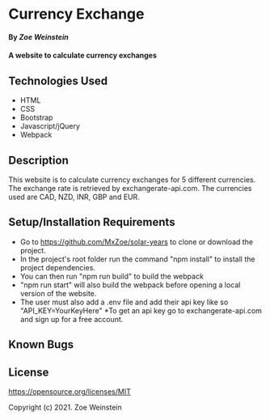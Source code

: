 # Currency Exchange

#### By _**Zoe Weinstein**_

#### A website to calculate currency exchanges

## Technologies Used

* HTML
* CSS
* Bootstrap
* Javascript/jQuery
* Webpack


## Description

This website is to calculate currency exchanges for 5 different currencies. The exchange rate is retrieved by exchangerate-api.com. The currencies used are CAD, NZD, INR, GBP and EUR.
## Setup/Installation Requirements

* Go to https://github.com/MxZoe/solar-years to clone or download the project. 
* In the project's root folder run the command "npm install" to install the project dependencies.
* You can then run "npm run build" to build the webpack
* "npm run start" will also build the webpack before opening a local version of the website.
* The user must also add a .env file and add their api key like so "API_KEY=YourKeyHere"
*To get an api key go to exchangerate-api.com and sign up for a free account.

## Known Bugs


## License

https://opensource.org/licenses/MIT

Copyright (c) 2021. Zoe Weinstein




